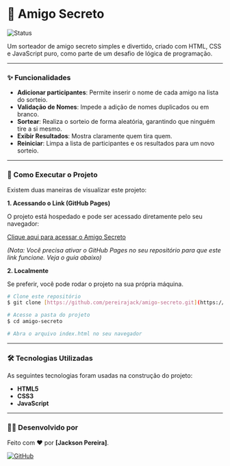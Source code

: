 # 🎁 Amigo Secreto

![Status](https://img.shields.io/badge/status-conclu%C3%ADdo-brightgreen)

Um sorteador de amigo secreto simples e divertido, criado com HTML, CSS e JavaScript puro, como parte de um desafio de lógica de programação.

---

### ✨ Funcionalidades

- **Adicionar participantes**: Permite inserir o nome de cada amigo na lista do sorteio.
- **Validação de Nomes**: Impede a adição de nomes duplicados ou em branco.
- **Sortear**: Realiza o sorteio de forma aleatória, garantindo que ninguém tire a si mesmo.
- **Exibir Resultados**: Mostra claramente quem tira quem.
- **Reiniciar**: Limpa a lista de participantes e os resultados para um novo sorteio.

---

### 🚀 Como Executar o Projeto

Existem duas maneiras de visualizar este projeto:

**1. Acessando o Link (GitHub Pages)**

O projeto está hospedado e pode ser acessado diretamente pelo seu navegador:

[Clique aqui para acessar o Amigo Secreto](https://pereirajack.github.io/amigo-secreto/)

*(Nota: Você precisa ativar o GitHub Pages no seu repositório para que este link funcione. Veja o guia abaixo)*

**2. Localmente**

Se preferir, você pode rodar o projeto na sua própria máquina.

```bash
# Clone este repositório
$ git clone [https://github.com/pereirajack/amigo-secreto.git](https://github.com/pereirajack/amigo-secreto.git)

# Acesse a pasta do projeto
$ cd amigo-secreto

# Abra o arquivo index.html no seu navegador
```

---

### 🛠️ Tecnologias Utilizadas

As seguintes tecnologias foram usadas na construção do projeto:

- **HTML5**
- **CSS3**
- **JavaScript**

---

### 👨‍💻 Desenvolvido por

Feito com ❤️ por **[Jackson Pereira]**.

[![GitHub](https://img.shields.io/badge/GitHub-100000?style=for-the-badge&logo=github&logoColor=white)](https://github.com/pereirajack)
